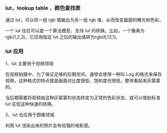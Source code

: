 
### lut，lookup table ，颜色查找表

通过 lut，可以将一组 rgb 值输出为另一组 rgb 值，从而改变画面的曝光和色彩。

一个 lut 往往可以是一个算法模型，支持 lut 的转换。比如，一个像素为 rgb(1,2,3)，它应用指定 lut 之后的输出值转为rgb(6,13,1)。

### lut 应用

1、lut 主要用于视频领域

在视频拍摄中，为了保证足够的后期空间，通常会使用一种叫 Log 的格式来保存视频，这种格式的特点就是画面对比度很低，饱和度也很低，整体看起来灰蒙蒙的。

当后期需要将视频由这种灰蒙蒙的状态转变为正常的色彩状态，就可以借助标准 lut 实现这种快速的转换。

2、lut 也应用于图像领域

利用 lut 渲染出来的照片会有较强的电影感。
